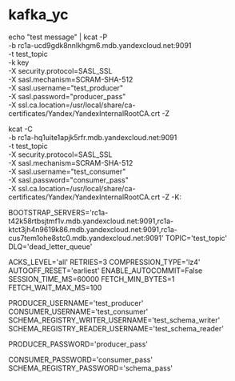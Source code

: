 # kafka_yc

echo "test message" | kcat -P \
    -b rc1a-ucd9gdk8nnlkhgm6.mdb.yandexcloud.net:9091 \
    -t test_topic \
    -k key \
    -X security.protocol=SASL_SSL \
    -X sasl.mechanism=SCRAM-SHA-512 \
    -X sasl.username="test_producer" \
    -X sasl.password="producer_pass" \
    -X ssl.ca.location=/usr/local/share/ca-certificates/Yandex/YandexInternalRootCA.crt -Z


kcat -C \
         -b rc1a-hq1uite1apjk5rfr.mdb.yandexcloud.net:9091 \
         -t test_topic \
         -X security.protocol=SASL_SSL \
         -X sasl.mechanism=SCRAM-SHA-512 \
         -X sasl.username="test_consumer" \
         -X sasl.password="consumer_pass" \
         -X ssl.ca.location=/usr/local/share/ca-certificates/Yandex/YandexInternalRootCA.crt -Z -K:


BOOTSTRAP_SERVERS='rc1a-t42k58rtbsjtmf1v.mdb.yandexcloud.net:9091,rc1a-ktct3jh4n9619k86.mdb.yandexcloud.net:9091,rc1a-cus7tem1ohe8stc0.mdb.yandexcloud.net:9091'
TOPIC='test_topic'
DLQ='dead_letter_queue'

ACKS_LEVEL='all'
RETRIES=3
COMPRESSION_TYPE='lz4'
AUTOOFF_RESET='earliest'
ENABLE_AUTOCOMMIT=False
SESSION_TIME_MS=60000
FETCH_MIN_BYTES=1
FETCH_WAIT_MAX_MS=100

PRODUCER_USERNAME='test_producer'
CONSUMER_USERNAME='test_consumer'
SCHEMA_REGISTRY_WRITER_USERNAME='test_schema_writer'
SCHEMA_REGISTRY_READER_USERNAME='test_schema_reader'

PRODUCER_PASSWORD='producer_pass'

CONSUMER_PASSWORD='consumer_pass'
SCHEMA_REGISTRY_PASSWORD='schema_pass'


